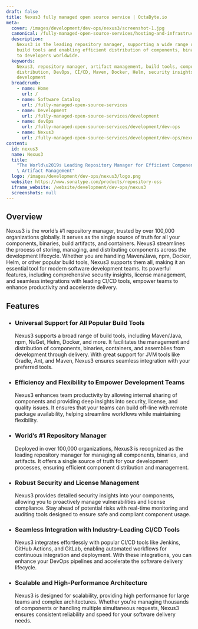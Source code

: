 ```yaml
---
draft: false
title: Nexus3 fully managed open source service | OctaByte.io
meta:
  cover: /images/development/dev-ops/nexus3/screenshot-1.jpg
  canonical: /fully-managed-open-source-services/hosting-and-infrastructure/containers/nexus3
  description:
    Nexus3 is the leading repository manager, supporting a wide range of
    build tools and enabling efficient distribution of components, binaries, and containers
    to developers worldwide.
  keywords:
    Nexus3, repository manager, artifact management, build tools, component
    distribution, DevOps, CI/CD, Maven, Docker, Helm, security insights, software
    development
  breadcrumb:
    - name: Home
      url: /
    - name: Software Catalog
      url: /fully-managed-open-source-services
    - name: Development
      url: /fully-managed-open-source-services/development
    - name: devOps
      url: /fully-managed-open-source-services/development/dev-ops
    - name: Nexus3
      url: /fully-managed-open-source-services/development/dev-ops/nexus3
content:
  id: nexus3
  name: Nexus3
  title:
    "The World\u2019s Leading Repository Manager for Efficient Component and\
    \ Artifact Management"
  logo: /images/development/dev-ops/nexus3/logo.png
  website: https://www.sonatype.com/products/repository-oss
  iframe_website: /website/development/dev-ops/nexus3
  screenshots: null
---
```


## Overview

Nexus3 is the world’s #1 repository manager, trusted by over 100,000 organizations globally. It serves as the single source of truth for all your components, binaries, build artifacts, and containers. Nexus3 streamlines the process of storing, managing, and distributing components across the development lifecycle. Whether you are handling Maven/Java, npm, Docker, Helm, or other popular build tools, Nexus3 supports them all, making it an essential tool for modern software development teams. Its powerful features, including comprehensive security insights, license management, and seamless integrations with leading CI/CD tools, empower teams to enhance productivity and accelerate delivery.

## Features

- ### Universal Support for All Popular Build Tools

  Nexus3 supports a broad range of build tools, including Maven/Java, npm, NuGet, Helm, Docker, and more. It facilitates the management and distribution of components, binaries, containers, and assemblies from development through delivery. With great support for JVM tools like Gradle, Ant, and Maven, Nexus3 ensures seamless integration with your preferred tools.

- ### Efficiency and Flexibility to Empower Development Teams

  Nexus3 enhances team productivity by allowing internal sharing of components and providing deep insights into security, license, and quality issues. It ensures that your teams can build off-line with remote package availability, helping streamline workflows while maintaining flexibility.

- ### World’s #1 Repository Manager

  Deployed in over 100,000 organizations, Nexus3 is recognized as the leading repository manager for managing all components, binaries, and artifacts. It offers a single source of truth for your development processes, ensuring efficient component distribution and management.

- ### Robust Security and License Management

  Nexus3 provides detailed security insights into your components, allowing you to proactively manage vulnerabilities and license compliance. Stay ahead of potential risks with real-time monitoring and auditing tools designed to ensure safe and compliant component usage.

- ### Seamless Integration with Industry-Leading CI/CD Tools

  Nexus3 integrates effortlessly with popular CI/CD tools like Jenkins, GitHub Actions, and GitLab, enabling automated workflows for continuous integration and deployment. With these integrations, you can enhance your DevOps pipelines and accelerate the software delivery lifecycle.

- ### Scalable and High-Performance Architecture

  Nexus3 is designed for scalability, providing high performance for large teams and complex architectures. Whether you're managing thousands of components or handling multiple simultaneous requests, Nexus3 ensures consistent reliability and speed for your software delivery needs.
